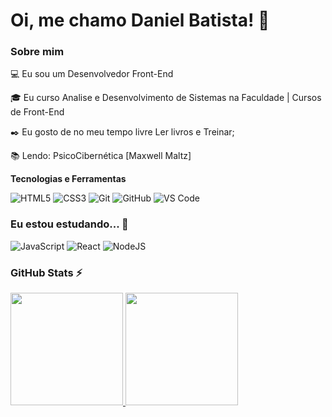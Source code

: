 # Oi, me chamo Daniel Batista! 👋

### Sobre mim

💻 Eu sou um Desenvolvedor Front-End 

<!-- Isso é um comentário, não irá aparecer no seu perfil
(Abaixo você seleciona o curso que você está fazendo no momento) -->

🎓 Eu curso Analise e Desenvolvimento de Sistemas na Faculdade | Cursos de Front-End 

✒️ Eu gosto de no meu tempo livre Ler livros e Treinar;

📚 Lendo: PsicoCibernética [Maxwell Maltz]

**Tecnologias e Ferramentas**
<!-- (Aqui você pode adicionar tecnologias que aprendeu no curso, já listamos algumas delas, e outras que já domina)) -->
![HTML5](https://img.shields.io/badge/html5-%23E34F26.svg?style=for-the-badge&logo=html5&logoColor=white)
![CSS3](https://img.shields.io/badge/css3-%231572B6.svg?style=for-the-badge&logo=css3&logoColor=white)
![Git](https://img.shields.io/badge/git-%23F05033.svg?style=for-the-badge&logo=git&logoColor=white)
![GitHub](https://img.shields.io/badge/github-%23121011.svg?style=for-the-badge&logo=github&logoColor=white)
![VS Code](https://img.shields.io/badge/VS%20Code-0078d7.svg?style=for-the-badge&logo=visual-studio-code&logoColor=white)
<!-- (Já colocar tecnologias do On Demand que aprende no curso)) -->

### Eu estou estudando... 🧩
<!-- (Aqui você pode adicionar tecnologias que está estudando, inclusive para aumentar essa lista você listamos algumas das tecnologias ensinadas na nossa [Assinatura On Demand](https://cubos.academy/cubosondemand)) -->
![JavaScript](https://img.shields.io/badge/javascript-%23323330.svg?style=for-the-badge&logo=javascript&logoColor=%23F7DF1E)
![React](https://img.shields.io/badge/react-%2320232a.svg?style=for-the-badge&logo=react&logoColor=%2361DAFB)
![NodeJS](https://img.shields.io/badge/node.js-6DA55F?style=for-the-badge&logo=node.js&logoColor=white)

### GitHub Stats ⚡
<div>
<a href="https://github.com/Dan-DYFG">
<img height="180em" src="https://github-readme-stats.vercel.app/api/top-langs/?username=Dan-DYFG&layout=compact&langs_count=7&theme=dracula"/>
<img height="180em" src="https://github-readme-stats.vercel.app/api?username=Dan-DYFG&show_icons=true&theme=dracula&include_all_commits=true&count_private=true"/>
</div>


